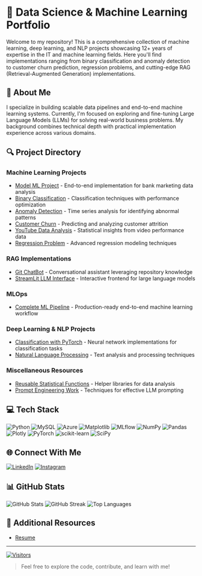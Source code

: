 # 🚀 Data Science & Machine Learning Portfolio

Welcome to my repository! This is a comprehensive collection of machine learning, deep learning, and NLP projects showcasing 12+ years of expertise in the IT and machine learning fields. Here you'll find implementations ranging from binary classification and anomaly detection to customer churn prediction, regression problems, and cutting-edge RAG (Retrieval-Augmented Generation) implementations.

## 🧠 About Me

I specialize in building scalable data pipelines and end-to-end machine learning systems. Currently, I'm focused on exploring and fine-tuning Large Language Models (LLMs) for solving real-world business problems. My background combines technical depth with practical implementation experience across various domains.

## 🔍 Project Directory

### Machine Learning Projects
- [Model ML Project](./Projects/ML%20Projects/Project%207%20-%20Bank%20Marketing%20Data) - End-to-end implementation for bank marketing data analysis
- [Binary Classification](./ML%20Projects/Project%201%20-%20Binary%20Classification) - Classification techniques with performance optimization
- [Anomaly Detection](./ML%20Projects/Project%202%20-%20Anomoly%20Detection%20Time%20Series) - Time series analysis for identifying abnormal patterns
- [Customer Churn](./ML%20Projects/Project%203%20-%20Customer%20Churn) - Predicting and analyzing customer attrition
- [YouTube Data Analysis](./ML%20Projects/Project%204%20-%20YouTube%20Analytics) - Statistical insights from video performance data
- [Regression Problem](./ML%20Projects/Project%205%20-%20Regression%20Problem) - Advanced regression modeling techniques

### RAG Implementations
- [Git ChatBot](./AI%20Work/GIt_ChatBot) - Conversational assistant leveraging repository knowledge
- [StreamLit LLM Interface](./AI%20Work/LLM_Interface) - Interactive frontend for large language models

### MLOps
- [Complete ML Pipeline](./MLOps/CompleteML) - Production-ready end-to-end machine learning workflow

### Deep Learning & NLP Projects
- [Classification with PyTorch](./DL%20Projects/PyTorchSeries) - Neural network implementations for classification tasks
- [Natural Language Processing](./DL%20Projects/NLP) - Text analysis and processing techniques

### Miscellaneous Resources
- [Reusable Statistical Functions](./StatsFunctions) - Helper libraries for data analysis
- [Prompt Engineering Work](./AI%20Work/Prompt%20Design) - Techniques for effective LLM prompting

## 💻 Tech Stack

![Python](https://img.shields.io/badge/python-3670A0?style=for-the-badge&logo=python&logoColor=ffdd54)
![MySQL](https://img.shields.io/badge/mysql-%2300000f.svg?style=for-the-badge&logo=mysql&logoColor=white)
![Azure](https://img.shields.io/badge/azure-%230072C6.svg?style=for-the-badge&logo=microsoftazure&logoColor=white)
![Matplotlib](https://img.shields.io/badge/Matplotlib-%23ffffff.svg?style=for-the-badge&logo=Matplotlib&logoColor=black)
![MLflow](https://img.shields.io/badge/mlflow-%23d9ead3.svg?style=for-the-badge&logo=numpy&logoColor=blue)
![NumPy](https://img.shields.io/badge/numpy-%23013243.svg?style=for-the-badge&logo=numpy&logoColor=white)
![Pandas](https://img.shields.io/badge/pandas-%23150458.svg?style=for-the-badge&logo=pandas&logoColor=white)
![Plotly](https://img.shields.io/badge/Plotly-%233F4F75.svg?style=for-the-badge&logo=plotly&logoColor=white)
![PyTorch](https://img.shields.io/badge/PyTorch-%23EE4C2C.svg?style=for-the-badge&logo=PyTorch&logoColor=white)
![scikit-learn](https://img.shields.io/badge/scikit--learn-%23F7931E.svg?style=for-the-badge&logo=scikit-learn&logoColor=white)
![SciPy](https://img.shields.io/badge/SciPy-%230C55A5.svg?style=for-the-badge&logo=scipy&logoColor=%white)

## 🌐 Connect With Me

[![LinkedIn](https://img.shields.io/badge/LinkedIn-%230077B5.svg?logo=linkedin&logoColor=white)](https://www.linkedin.com/in/rohit-jishtu/)
[![Instagram](https://img.shields.io/badge/Instagram-%23E4405F.svg?logo=instagram&logoColor=white)](https://instagram.com/rohit_jishtu)

## 📊 GitHub Stats

![GitHub Stats](https://github-readme-stats.vercel.app/api?username=RohitJishtu&theme=tokyonight&hide_border=false&include_all_commits=false&count_private=false)
![GitHub Streak](https://github-readme-streak-stats.herokuapp.com/?user=RohitJishtu&theme=tokyonight&hide_border=false)
![Top Languages](https://github-readme-stats.vercel.app/api/top-langs/?username=RohitJishtu&theme=tokyonight&hide_border=false&include_all_commits=false&count_private=false&layout=compact)

## 📄 Additional Resources

- [Resume](https://docs.google.com/document/d/1RvqLVzKyYgEudNnpeKH6ncGInxl4fYCuiKV7XSPZpGw/edit)

---

[![Visitors](https://visitcount.itsvg.in/api?id=RohitJishtu&icon=0&color=0)](https://visitcount.itsvg.in)

> Feel free to explore the code, contribute, and learn with me!

<!-- Setup note: python -m ipykernel install --user --name=FeatureImpactEnv --display-name "FeatureImpactEnv" -->